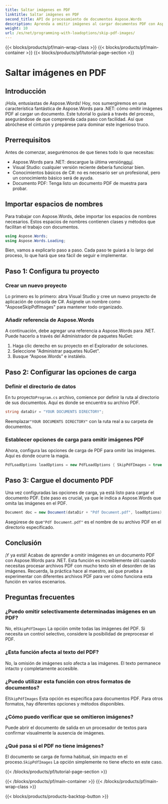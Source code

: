 ```yaml
---
title: Saltar imágenes en PDF
linktitle: Saltar imágenes en PDF
second_title: API de procesamiento de documentos Aspose.Words
description: Aprenda a omitir imágenes al cargar documentos PDF con Aspose.Words para .NET. Siga esta guía paso a paso para lograr una extracción de texto sin inconvenientes.
weight: 10
url: /es/net/programming-with-loadoptions/skip-pdf-images/
---
```


{{< blocks/products/pf/main-wrap-class >}}
{{< blocks/products/pf/main-container >}}
{{< blocks/products/pf/tutorial-page-section >}}

# Saltar imágenes en PDF

## Introducción

¡Hola, entusiastas de Aspose.Words! Hoy, nos sumergiremos en una característica fantástica de Aspose.Words para .NET: cómo omitir imágenes PDF al cargar un documento. Este tutorial lo guiará a través del proceso, asegurándose de que comprenda cada paso con facilidad. Así que abróchese el cinturón y prepárese para dominar este ingenioso truco.

## Prerrequisitos

Antes de comenzar, asegurémonos de que tienes todo lo que necesitas:

-  Aspose.Words para .NET: descargue la última versión[aquí](https://releases.aspose.com/words/net/).
- Visual Studio: cualquier versión reciente debería funcionar bien.
- Conocimientos básicos de C#: no es necesario ser un profesional, pero un conocimiento básico será de ayuda.
- Documento PDF: Tenga listo un documento PDF de muestra para probar.

## Importar espacios de nombres

Para trabajar con Aspose.Words, debe importar los espacios de nombres necesarios. Estos espacios de nombres contienen clases y métodos que facilitan el trabajo con documentos.

```csharp
using Aspose.Words;
using Aspose.Words.Loading;
```

Bien, vamos a explicarlo paso a paso. Cada paso te guiará a lo largo del proceso, lo que hará que sea fácil de seguir e implementar.

## Paso 1: Configura tu proyecto

### Crear un nuevo proyecto

Lo primero es lo primero: abra Visual Studio y cree un nuevo proyecto de aplicación de consola de C#. Asígnele un nombre como "AsposeSkipPdfImages" para mantener todo organizado.

### Añadir referencia de Aspose.Words

A continuación, debe agregar una referencia a Aspose.Words para .NET. Puede hacerlo a través del Administrador de paquetes NuGet:

1. Haga clic derecho en su proyecto en el Explorador de soluciones.
2. Seleccione "Administrar paquetes NuGet".
3. Busque “Aspose.Words” e instálelo.

## Paso 2: Configurar las opciones de carga

### Definir el directorio de datos

 En tu proyecto`Program.cs` archivo, comience por definir la ruta al directorio de sus documentos. Aquí es donde se encuentra su archivo PDF.

```csharp
string dataDir = "YOUR DOCUMENTS DIRECTORY";
```

 Reemplazar`"YOUR DOCUMENTS DIRECTORY"` con la ruta real a su carpeta de documentos.

### Establecer opciones de carga para omitir imágenes PDF

Ahora, configura las opciones de carga de PDF para omitir las imágenes. Aquí es donde ocurre la magia. 

```csharp
PdfLoadOptions loadOptions = new PdfLoadOptions { SkipPdfImages = true };
```

## Paso 3: Cargue el documento PDF

Una vez configuradas las opciones de carga, ya está listo para cargar el documento PDF. Este paso es crucial, ya que le indica a Aspose.Words que omita las imágenes en el PDF.

```csharp
Document doc = new Document(dataDir + "Pdf Document.pdf", loadOptions);
```

 Asegúrese de que`"Pdf Document.pdf"` es el nombre de su archivo PDF en el directorio especificado.

## Conclusión

¡Y ya está! Acabas de aprender a omitir imágenes en un documento PDF con Aspose.Words para .NET. Esta función es increíblemente útil cuando necesitas procesar archivos PDF con mucho texto sin el desorden de las imágenes. Recuerda, la práctica hace al maestro, así que prueba a experimentar con diferentes archivos PDF para ver cómo funciona esta función en varios escenarios.

## Preguntas frecuentes

### ¿Puedo omitir selectivamente determinadas imágenes en un PDF?

 No, el`SkipPdfImages` La opción omite todas las imágenes del PDF. Si necesita un control selectivo, considere la posibilidad de preprocesar el PDF.

### ¿Esta función afecta al texto del PDF?

No, la omisión de imágenes solo afecta a las imágenes. El texto permanece intacto y completamente accesible.

### ¿Puedo utilizar esta función con otros formatos de documentos?

 El`SkipPdfImages` Esta opción es específica para documentos PDF. Para otros formatos, hay diferentes opciones y métodos disponibles.

### ¿Cómo puedo verificar que se omitieron imágenes?

Puede abrir el documento de salida en un procesador de textos para confirmar visualmente la ausencia de imágenes.

### ¿Qué pasa si el PDF no tiene imágenes?

 El documento se carga de forma habitual, sin impacto en el proceso.`SkipPdfImages` La opción simplemente no tiene efecto en este caso.

{{< /blocks/products/pf/tutorial-page-section >}}

{{< /blocks/products/pf/main-container >}}
{{< /blocks/products/pf/main-wrap-class >}}

{{< blocks/products/products-backtop-button >}}
